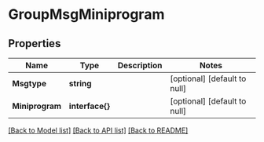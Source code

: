 # GroupMsgMiniprogram

## Properties
Name | Type | Description | Notes
------------ | ------------- | ------------- | -------------
**Msgtype** | **string** |  | [optional] [default to null]
**Miniprogram** | **interface{}** |  | [optional] [default to null]

[[Back to Model list]](../README.md#documentation-for-models) [[Back to API list]](../README.md#documentation-for-api-endpoints) [[Back to README]](../README.md)


